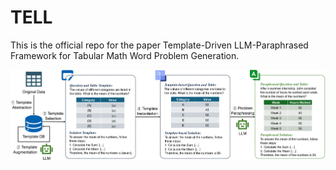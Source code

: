 # TELL
This is the official repo for the paper Template-Driven LLM-Paraphrased Framework for Tabular Math Word Problem Generation.

<p align="center">
    <img src="./pictures/Framework03.png" width="800">
    <br>
</p>
